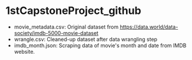 # 1stCapstoneProject_github
* movie_metadata.csv: Original dataset from https://data.world/data-society/imdb-5000-movie-dataset
* wrangle.csv: Cleaned-up dataset after data wrangling step
* imdb_month.json: Scraping data of movie's month and date from IMDB website.  
